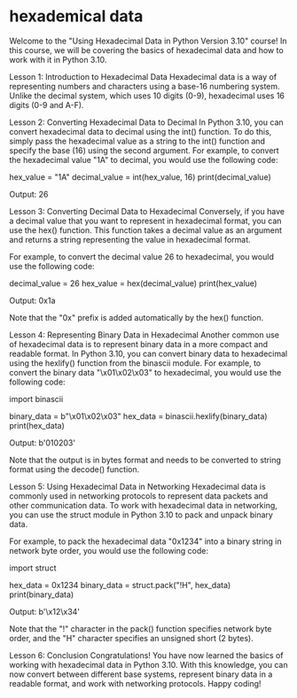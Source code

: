 
hexademical data
================
Welcome to the "Using Hexadecimal Data in Python Version 3.10" course! In this course, we will be covering the basics of hexadecimal data and how to work with it in Python 3.10.

Lesson 1: Introduction to Hexadecimal Data
Hexadecimal data is a way of representing numbers and characters using a base-16 numbering system. Unlike the decimal system, which uses 10 digits (0-9), hexadecimal uses 16 digits (0-9 and A-F). 

Lesson 2: Converting Hexadecimal Data to Decimal 
In Python 3.10, you can convert hexadecimal data to decimal using the int() function. To do this, simply pass the hexadecimal value as a string to the int() function and specify the base (16) using the second argument. For example, to convert the hexadecimal value "1A" to decimal, you would use the following code:

hex_value = "1A"
decimal_value = int(hex_value, 16)
print(decimal_value)

Output: 26

Lesson 3: Converting Decimal Data to Hexadecimal
Conversely, if you have a decimal value that you want to represent in hexadecimal format, you can use the hex() function. This function takes a decimal value as an argument and returns a string representing the value in hexadecimal format. 

For example, to convert the decimal value 26 to hexadecimal, you would use the following code:

decimal_value = 26
hex_value = hex(decimal_value)
print(hex_value)

Output: 0x1a

Note that the "0x" prefix is added automatically by the hex() function.

Lesson 4: Representing Binary Data in Hexadecimal 
Another common use of hexadecimal data is to represent binary data in a more compact and readable format. In Python 3.10, you can convert binary data to hexadecimal using the hexlify() function from the binascii module. For example, to convert the binary data "\x01\x02\x03" to hexadecimal, you would use the following code:

import binascii

binary_data = b"\x01\x02\x03"
hex_data = binascii.hexlify(binary_data)
print(hex_data)

Output: b'010203'

Note that the output is in bytes format and needs to be converted to string format using the decode() function.

Lesson 5: Using Hexadecimal Data in Networking 
Hexadecimal data is commonly used in networking protocols to represent data packets and other communication data. To work with hexadecimal data in networking, you can use the struct module in Python 3.10 to pack and unpack binary data. 

For example, to pack the hexadecimal data "0x1234" into a binary string in network byte order, you would use the following code:

import struct

hex_data = 0x1234
binary_data = struct.pack("!H", hex_data)
print(binary_data)

Output: b'\x12\x34'

Note that the "!" character in the pack() function specifies network byte order, and the "H" character specifies an unsigned short (2 bytes).

Lesson 6: Conclusion 
Congratulations! You have now learned the basics of working with hexadecimal data in Python 3.10. With this knowledge, you can now convert between different base systems, represent binary data in a readable format, and work with networking protocols. Happy coding!